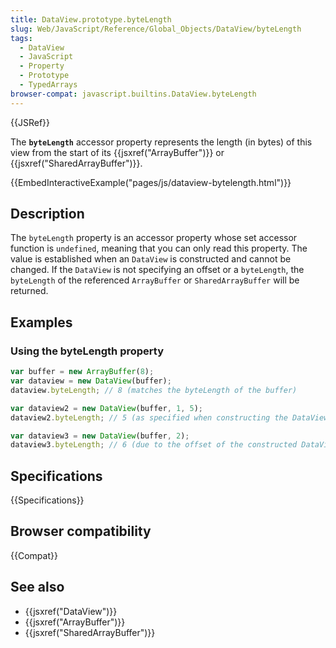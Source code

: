 ```yaml
---
title: DataView.prototype.byteLength
slug: Web/JavaScript/Reference/Global_Objects/DataView/byteLength
tags:
  - DataView
  - JavaScript
  - Property
  - Prototype
  - TypedArrays
browser-compat: javascript.builtins.DataView.byteLength
---
```

{{JSRef}}

The **`byteLength`** accessor property represents the length (in bytes) of this
view from the start of its {{jsxref("ArrayBuffer")}} or
{{jsxref("SharedArrayBuffer")}}.

{{EmbedInteractiveExample("pages/js/dataview-bytelength.html")}}

## Description

The `byteLength` property is an accessor property whose set accessor function is
`undefined`, meaning that you can only read this property. The value is
established when an `DataView` is constructed and cannot be changed. If the
`DataView` is not specifying an offset or a `byteLength`, the `byteLength` of
the referenced `ArrayBuffer` or `SharedArrayBuffer` will be returned.

## Examples

### Using the byteLength property

```js
var buffer = new ArrayBuffer(8);
var dataview = new DataView(buffer);
dataview.byteLength; // 8 (matches the byteLength of the buffer)

var dataview2 = new DataView(buffer, 1, 5);
dataview2.byteLength; // 5 (as specified when constructing the DataView)

var dataview3 = new DataView(buffer, 2);
dataview3.byteLength; // 6 (due to the offset of the constructed DataView)
```

## Specifications

{{Specifications}}

## Browser compatibility

{{Compat}}

## See also

- {{jsxref("DataView")}}
- {{jsxref("ArrayBuffer")}}
- {{jsxref("SharedArrayBuffer")}}
